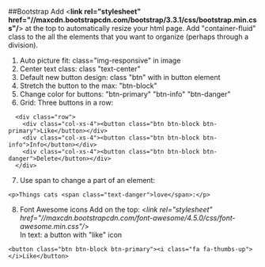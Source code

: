 ##Bootstrap
Add <__link rel="stylesheet" href="//maxcdn.bootstrapcdn.com/bootstrap/3.3.1/css/bootstrap.min.css"/__> at the top to automatically resize your html page. Add "container-fluid" class to the all the elements that you want to organize (perhaps through a division).  
  
1. Auto picture fit: class="img-responsive" in image  
2. Center text class: class "text-center"
3. Default new button design: class "btn" with in button element  
4. Stretch the button to the max: "btn-block"  
5. Change color for buttons: "btn-primary" "btn-info" "btn-danger"  
6. Grid: Three buttons in a row:    
```
  <div class="row">
    <div class="col-xs-4"><button class="btn btn-block btn-primary">Like</button></div>
    <div class="col-xs-4"><button class="btn btn-block btn-info">Info</button></div>
    <div class="col-xs-4"><button class="btn btn-block btn-danger">Delete</button></div>
  </div>
```
7. Use span to change a part of an element:  
```
<p>Things cats <span class="text-danger">love</span>:</p>
```
8. Font Awesome icons
Add on the top: <_link rel="stylesheet" href="//maxcdn.bootstrapcdn.com/font-awesome/4.5.0/css/font-awesome.min.css"/_>  
In text: a button with "like" icon  
```
<button class="btn btn-block btn-primary"><i class="fa fa-thumbs-up"></i>Like</button>
```
